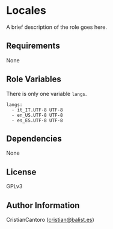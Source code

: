 Locales
=========

A brief description of the role goes here.

Requirements
------------

None

Role Variables
--------------

There is only one variable `langs`.
```
langs:
  - it_IT.UTF-8 UTF-8
  - en_US.UTF-8 UTF-8
  - es_ES.UTF-8 UTF-8
```

Dependencies
------------

None

License
-------

GPLv3

Author Information
------------------

CristianCantoro (cristian@balist.es)
